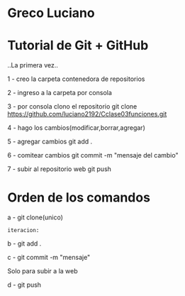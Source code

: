# Greco Luciano
# Tutorial de Git + GitHub

..La primera vez..

1 - creo la carpeta contenedora de repositorios

2 - ingreso a la carpeta por consola

3 - por consola clono el repositorio
        git clone https://github.com/luciano2192/Cclase03funciones.git

4 - hago los cambios(modificar,borrar,agregar)

5 - agregar cambios
        git add .

6 - comitear cambios
        git commit -m "mensaje del cambio"

7 - subir al repositorio web
        git push


# Orden de los comandos

a - git clone(unico)

    iteracion:

b - git add .

c - git commit -m "mensaje"

Solo para subir a la web

d - git push